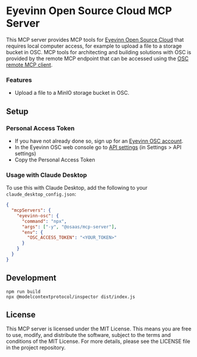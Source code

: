 # Eyevinn Open Source Cloud MCP Server

This MCP server provides MCP tools for [Eyevinn Open Source Cloud](www.osaas.io) that requires local computer access, for example to upload a file to a storage bucket in OSC. MCP tools for architecting and building solutions with OSC is provided by the remote MCP endpoint that can be accessed using the [OSC remote MCP client](https://www.npmjs.com/package/@osaas/client-mcp).


### Features

- Upload a file to a MinIO storage bucket in OSC.

## Setup

### Personal Access Token

- If you have not already done so, sign up for an [Eyevinn OSC account](https://app.osaas.io).
- In the Eyevinn OSC web console go to [API settings](https://app.osaas.io/dashboard/settings/api) (in Settings > API settings)
- Copy the Personal Access Token

### Usage with Claude Desktop

To use this with Claude Desktop, add the following to your `claude_desktop_config.json`:

```json
{
  "mcpServers": {
    "eyevinn-osc": {
      "command": "npx",
      "args": ["-y", "@osaas/mcp-server"],
      "env": {
        "OSC_ACCESS_TOKEN": "<YOUR_TOKEN>"
      }
    }
  }
}
```

## Development

```
npm run build
npx @modelcontextprotocol/inspector dist/index.js
```

## License

This MCP server is licensed under the MIT License. This means you are free to use, modify, and distribute the software, subject to the terms and conditions of the MIT License. For more details, please see the LICENSE file in the project repository.

